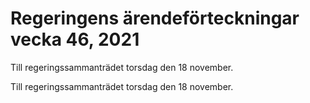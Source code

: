 # Regeringens ärendeförteckningar vecka 46, 2021

Till regeringssammanträdet torsdag den 18 november.

Till regeringssammanträdet torsdag den 18 november.
